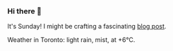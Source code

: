 ### Hi there :wave:

It's Sunday! I might be crafting a fascinating [blog post](https://www.benjaminwuethrich.dev).

Weather in Toronto: light rain, mist, at +6°C.
